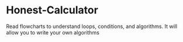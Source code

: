 # Honest-Calculator
Read flowcharts to  understand loops, conditions, and algorithms. It will allow you to write your own algorithms
